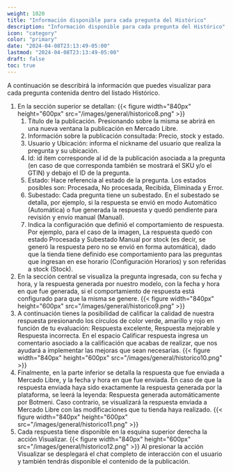 ```yaml
---
weight: 1020
title: "Información disponible para cada pregunta del Histórico"
description: "Información disponible para cada pregunta del Histórico"
icon: "category"
color: "primary"
date: "2024-04-08T23:13:49-05:00"
lastmod: "2024-04-08T23:13:49-05:00"
draft: false
toc: true
---
```

A continuación se describirá la información que puedes visualizar para cada pregunta contenida dentro del listado Histórico.
1. En la sección superior se detallan:
{{< figure width="840px" height="600px" src="/images/general/historico8.png" >}}
    1. Título de la publicación. Presionando sobre la misma se abrirá en una nueva ventana la publicación en Mercado Libre.
    2. Información sobre la publicación consultada: Precio, stock y estado.
    3. Usuario y Ubicación: informa el nickname del usuario que realiza la pregunta y su ubicación.
    4. Id: id ítem corresponde al id de la publicación asociada a la pregunta (en caso de que corresponda también se mostrará el SKU y/o el GTIN) y debajo el ID de la pregunta.
    5. Estado: Hace referencia al estado de la pregunta. Los estados posibles son: Procesada, No procesada, Recibida, Eliminada y Error.
    6. Subestado: Cada pregunta tiene un subestado. En el subestado se detalla, por ejemplo, si la respuesta se envió en modo Automático (Automática) o fue generada la respuesta y quedó pendiente para revisión y envío manual (Manual).
    7. Indica la configuración que definió el comportamiento de respuesta. Por ejemplo, para el caso de la imagen, La respuesta quedó con estado Procesada y Subestado Manual por stock (es decir, se generó la respuesta pero no se envió en forma automática), dado que la tienda tiene definido ese comportamiento para las preguntas que ingresan en ese horario (Configuración Horarios) y son referidas a stock (Stock).
2. En la sección central se visualiza la pregunta ingresada, con su fecha y hora, y la respuesta generada por nuestro modelo, con la fecha y hora en que fue generada, si el comportamiento de respuesta está configurado para que la misma se genere.
{{< figure width="840px" height="600px" src="/images/general/historico9.png" >}}
3.  A continuación tienes la posibilidad de calificar la calidad de nuestra respuesta presionando los círculos de color verde, amarillo y rojo en función de tu evaluación: Respuesta excelente, Respuesta mejorable y Respuesta incorrecta. En el espacio Calificar respuesta ingresa un comentario asociado a la calificación que acabas de realizar, que nos ayudará a implementar las mejoras que sean necesarias.
{{< figure width="840px" height="600px" src="/images/general/historico10.png" >}}
4. Finalmente, en la parte inferior se detalla la respuesta que fue enviada a Mercado Libre, y la fecha y hora en que fue enviada. En caso de que la respuesta enviada haya sido exactamente la respuesta generada por la plataforma, se leerá la leyenda: Respuesta generada automáticamente por Botmeni. Caso contrario, se visualizará la respuesta enviada a Mercado Libre con las modificaciones que tu tienda haya realizado.
{{< figure width="840px" height="600px" src="/images/general/historico11.png" >}}
5. Cada respuesta tiene disponible en la esquina superior derecha la acción Visualizar.
{{< figure width="840px" height="600px" src="/images/general/historico12.png" >}}
Al presionar la acción Visualizar se desplegará el chat completo de interacción con el usuario y también tendrás disponible el contenido de la publicación.
